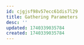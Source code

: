 ```yaml
---
id: cjgjsf98v57ecc61dis7l29
title: Gathering Parameters
desc: ''
updated: 1740339035784
created: 1740339035784
---
```

